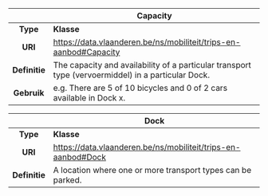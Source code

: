 
| | Capacity |
| :-----: | ------ |
| **Type**	| **Klasse** |
| **URI** | https://data.vlaanderen.be/ns/mobiliteit/trips-en-aanbod#Capacity |
| **Definitie** |	The capacity and availability of a particular transport type (vervoermiddel) in a particular Dock. |
| **Gebruik**	| e.g. There are 5 of 10 bicycles and 0 of 2 cars available in Dock x.  |

| | Dock |
| :-----: | ------ |
| **Type**	| **Klasse** |
| **URI** | https://data.vlaanderen.be/ns/mobiliteit/trips-en-aanbod#Dock |
| **Definitie** |	A location where one or more transport types can be parked. |

